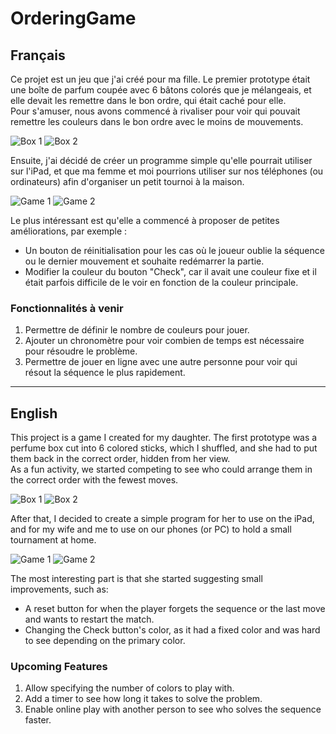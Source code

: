 # OrderingGame

## Français

Ce projet est un jeu que j'ai créé pour ma fille. Le premier prototype était une boîte de parfum coupée avec 6 bâtons colorés que je mélangeais, et elle devait les remettre dans le bon ordre, qui était caché pour elle.  
Pour s'amuser, nous avons commencé à rivaliser pour voir qui pouvait remettre les couleurs dans le bon ordre avec le moins de mouvements.

![Box 1](Image/box_1.jpg)
![Box 2](Image/box_2.jpg)

Ensuite, j'ai décidé de créer un programme simple qu'elle pourrait utiliser sur l'iPad, et que ma femme et moi pourrions utiliser sur nos téléphones (ou ordinateurs) afin d'organiser un petit tournoi à la maison.

![Game 1](Image/game_1.png)
![Game 2](Image/game_2.png)

Le plus intéressant est qu'elle a commencé à proposer de petites améliorations, par exemple :  
- Un bouton de réinitialisation pour les cas où le joueur oublie la séquence ou le dernier mouvement et souhaite redémarrer la partie.  
- Modifier la couleur du bouton "Check", car il avait une couleur fixe et il était parfois difficile de le voir en fonction de la couleur principale.

### Fonctionnalités à venir
1. Permettre de définir le nombre de couleurs pour jouer.  
2. Ajouter un chronomètre pour voir combien de temps est nécessaire pour résoudre le problème.  
3. Permettre de jouer en ligne avec une autre personne pour voir qui résout la séquence le plus rapidement.  

---

## English

This project is a game I created for my daughter. The first prototype was a perfume box cut into 6 colored sticks, which I shuffled, and she had to put them back in the correct order, hidden from her view.  
As a fun activity, we started competing to see who could arrange them in the correct order with the fewest moves.

![Box 1](Image/box_1.jpg)
![Box 2](Image/box_2.jpg)

After that, I decided to create a simple program for her to use on the iPad, and for my wife and me to use on our phones (or PC) to hold a small tournament at home.

![Game 1](Image/game_1.png)
![Game 2](Image/game_2.png)

The most interesting part is that she started suggesting small improvements, such as:  
- A reset button for when the player forgets the sequence or the last move and wants to restart the match.  
- Changing the Check button's color, as it had a fixed color and was hard to see depending on the primary color.

### Upcoming Features
1. Allow specifying the number of colors to play with.  
2. Add a timer to see how long it takes to solve the problem.  
3. Enable online play with another person to see who solves the sequence faster.  
